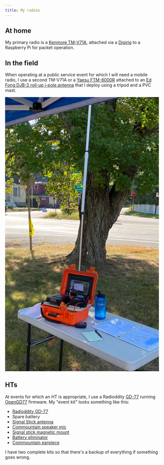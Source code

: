 ```yaml
---
title: My radios
---
```


## At home

My primary radio is a [Kenmore TM-V71A][tm-v71a], attached via a [Digirig] to a Raspberry Pi for packet operation.

[tm-v71a]: https://www.kenwood.com/usa/com/amateur/tm-v71a/
[digirig]: https://digirig.net/store/

## In the field

When operating at a public service event for which I will need a mobile radio, I use a second TM-V71A or a [Yaesu FTM-6000R][ftm] attached to an [Ed Fong DJB-2 roll-up j-pole antenna][djb-2] that I deploy using a tripod and a PVC mast.

[ftm]: https://www.yaesu.com/indexVS.cfm?cmd=DisplayProducts&ProdCatID=249&encProdID=3BEE472B7584ACA7C6A71F41B8ADCEC9&DivisionID=65&isArchived=0
[djb-2]: https://edsantennas.weebly.com/

![Mobile radio deployed on a folding table with atenna mast on a tripod in the background](mobile-station.jpg)

## HTs

At events for which an HT is appropriate, I use a Radioddity [GD-77] running [OpenGD77] firmware. My "event kit" looks something like this:

- [Radioddity GD-77][gd-77]
- Spare battery
- [Signal Stick antenna][signalstick]
- [Commountain speaker mic]
- [Signal stick magnetic mount][magmount]
- [Battery eliminator]
- [Commountain earpiece]

I have two complete kits so that there's a backup of everything if something goes wrong.

[gd-77]: https://www.radioddity.com/products/radioddity-gd-77-dmr-two-way-radio
[opengd77]: https://www.opengd77.com/
[signalstick]: https://signalstuff.com/products/st-bnc/
[magmount]: https://signalstuff.com/products/magmount-bnc/
[commountain speaker mic]: https://a.co/d/47TXEOT
[battery eliminator]: https://a.co/d/59CWsIM
[commountain earpiece]: https://a.co/d/hoNMBbq
